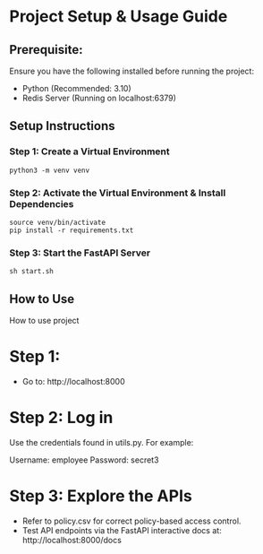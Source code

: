 # Project Setup & Usage Guide 

## Prerequisite: 
Ensure you have the following installed before running the project: 
- Python (Recommended: 3.10) 
- Redis Server (Running on localhost:6379) 

## Setup Instructions 

### Step 1: Create a Virtual Environment 
```
python3 -m venv venv 
```

### Step 2: Activate the Virtual Environment & Install Dependencies 
```
source venv/bin/activate 
pip install -r requirements.txt 
```

### Step 3: Start the FastAPI Server 
```
sh start.sh 
```

## How to Use 
How to use project 
# Step 1: 
- Go to: http://localhost:8000 
# Step 2: Log in 
Use the credentials found in utils.py. For example: 

Username: employee 
Password: secret3 

# Step 3: Explore the APIs
- Refer to policy.csv for correct policy-based access control. 
- Test API endpoints via the FastAPI interactive docs at: http://localhost:8000/docs 


